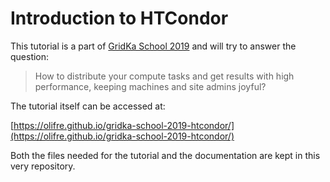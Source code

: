 # Introduction to HTCondor

This tutorial is a part of [GridKa School 2019](https://indico.scc.kit.edu/event/460/contributions/5480/) and will try to answer the question:

> How to distribute your compute tasks and get results with high performance, keeping machines and site admins joyful?

The tutorial itself can be accessed at:

[https://olifre.github.io/gridka-school-2019-htcondor/](https://olifre.github.io/gridka-school-2019-htcondor/)

Both the files needed for the tutorial and the documentation are kept in this very repository. 
